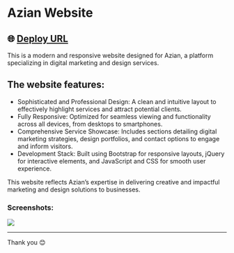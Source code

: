 # Azian Website
🌐 [Deploy URL](https://azian.netlify.app/) 
---
This is a modern and responsive website designed for Azian, a platform specializing in digital marketing and design services.

## The website features:
- Sophisticated and Professional Design: A clean and intuitive layout to effectively highlight services and attract potential clients.
- Fully Responsive: Optimized for seamless viewing and functionality across all devices, from desktops to smartphones.
- Comprehensive Service Showcase: Includes sections detailing digital marketing strategies, design portfolios, and contact options to engage and inform visitors.
- Development Stack: Built using Bootstrap for responsive layouts, jQuery for interactive elements, and JavaScript and CSS for smooth user experience.

This website reflects Azian’s expertise in delivering creative and impactful marketing and design solutions to businesses.


### Screenshots:

![](https://nawjha.tech/assets/images/portfolio/azian.png)


---

Thank you 😊

